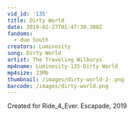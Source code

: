 ```yaml
---
vid_id: '135'
title: Dirty World
date: 2019-02-27T01:47:39.308Z
fandoms:
  - due South
creators: Luminosity
song: Dirty World
artist: The Traveling Wilburys
mp4name: Luminosity-135-Dirty World
mp4size: 23Mb
thumbnail: /images/dirty-world-2-.png
barcode: /images/dirty-world.png
---
```

Created for Ride_4_Ever.  Escapade, 2019
